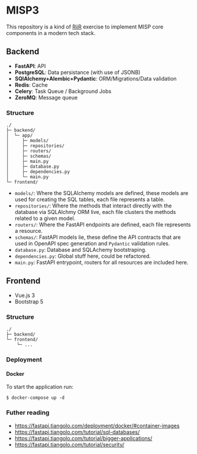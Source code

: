 # MISP3
This repository is a kind of [RiiR](http://web.archive.org/web/20220201102732/https://transitiontech.ca/random/RIIR) exercise to implement MISP core components in a modern tech stack.

## Backend
* **FastAPI**: API
* **PostgreSQL**: Data persistance (with use of JSONB)
* **SQlAlchemy+Alembic+Pydantic**: ORM/Migrations/Data validation
* **Redis**: Cache
* **Celery**: Task Queue / Background Jobs
* **ZeroMQ**: Message queue

### Structure
```
./
├─ backend/
│  └─ app/
│     ├─ models/
│     ├─ repositories/
│     ├─ routers/
│     ├─ schemas/
│     ├─ main.py
│     ├─ database.py
│     ├─ dependencies.py
│     └─ main.py
└─ frontend/
```

* `models/`: Where the SQLAlchemy models are defined, these models are used for creating the SQL tables, each file represents a table.
* `repositories/`: Where the methods that interact directly with the database via SQLAlchmy ORM live, each file clusters the methods related to a given model.
*  `routers/`: Where the FastAPI endpoints are defined, each file represents a resource.
*  `schemas/`: FastAPI models lie, these define the API contracts that are used in OpenAPI spec generation and `Pydantic` validation rules.
*  `database.py`: Database and SQLAchemy bootstraping.
*  `dependencies.py`: Global stuff here, could be refactored.
*  `main.py`: FastAPI entrypoint, routers for all resources are included here.

## Frontend
* Vue.js 3
* Bootstrap 5

### Structure
```
./
├─ backend/
└─ frontend/
    └─ ...
```

### Deployment
#### Docker
To start the application run:

```
$ docker-compose up -d
```

### Futher reading
* https://fastapi.tiangolo.com/deployment/docker/#container-images
* https://fastapi.tiangolo.com/tutorial/sql-databases/
* https://fastapi.tiangolo.com/tutorial/bigger-applications/
* https://fastapi.tiangolo.com/tutorial/security/


